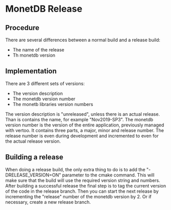 # MonetDB Release

## Procedure
There are several differences between a normal build and a release build:
- The name of the release
- Th monetdb version

## Implementation
There are 3 different sets of versions:
- The version description
- The monetdb version number
- The monetb libraries version numbers

The version description is "unreleased", unless there is an actual release. Than is contains the name, for example "Nov2019-SP3". The monetdb version number is the version of the entire application, previously managed with vertoo. It contains three parts, a major, minor and release number. The release number is even during development and incremented to even for the actual release version.

## Building a release
When doing a release build, the only extra thing to do is to add the "-DRELEASE_VERSION=ON" parameter to the cmake command. This will make sure that the build will use the required version string and numbers. After building a successful release the final step is to tag the current version of the code in the release branch. Then you can start the next release by incrementing the "release" number of the monetdb version by 2. Or if necessary, create a new release branch.
